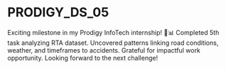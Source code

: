 # PRODIGY_DS_05
Exciting milestone in my Prodigy InfoTech internship! 🚗📊 Completed 5th task analyzing RTA dataset. Uncovered patterns linking road conditions, weather, and timeframes to accidents. Grateful for impactful work opportunity. Looking forward to the next challenge!
